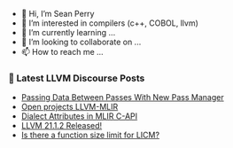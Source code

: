 - 👋 Hi, I’m Sean Perry
- 👀 I’m interested in compilers (c++, COBOL, llvm)
- 🌱 I’m currently learning ...
- 💞️ I’m looking to collaborate on ...
- 📫 How to reach me ...

<!---
s66perry/s66perry is a ✨ special ✨ repository because its `README.md` (this file) appears on your GitHub profile.
You can click the Preview link to take a look at your changes.
--->
### 📕 Latest LLVM Discourse Posts

<!-- DISCOURSE-LLVM:START -->
- [Passing Data Between Passes With New Pass Manager](https://discourse.llvm.org/t/passing-data-between-passes-with-new-pass-manager/88396#post_2)
- [Open projects LLVM-MLIR](https://discourse.llvm.org/t/open-projects-llvm-mlir/88382#post_2)
- [Dialect Attributes in MLIR C-API](https://discourse.llvm.org/t/dialect-attributes-in-mlir-c-api/87800#post_9)
- [LLVM 21.1.2 Released!](https://discourse.llvm.org/t/llvm-21-1-2-released/88398#post_1)
- [Is there a function size limit for LICM?](https://discourse.llvm.org/t/is-there-a-function-size-limit-for-licm/88355#post_5)
<!-- DISCOURSE-LLVM:END -->
